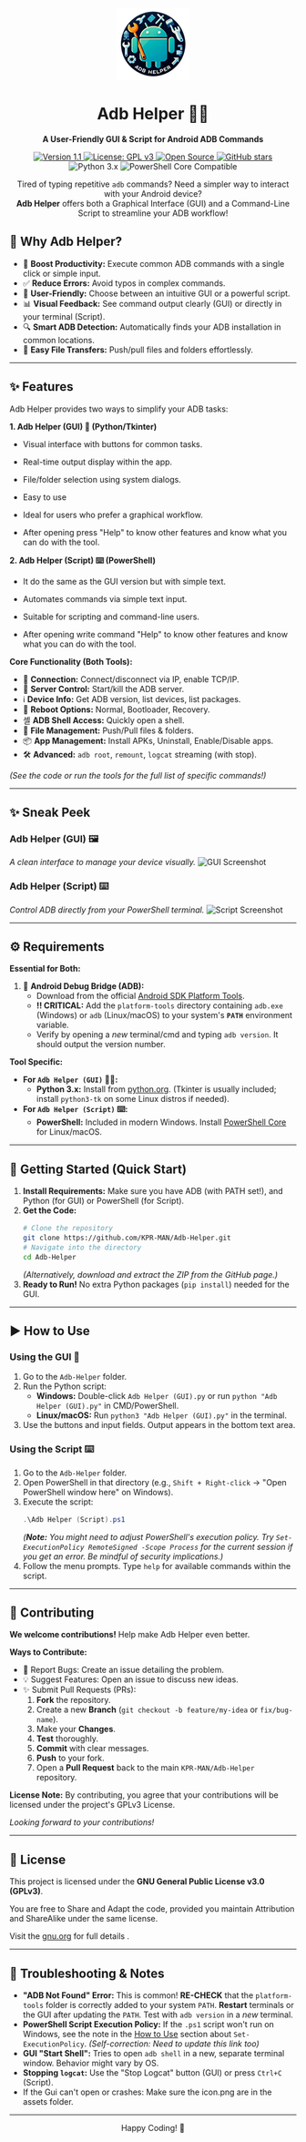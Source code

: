 <p align="center">
  <img src="assets/icon.png" alt="Adb Helper Icon" width="128"/>
</p>

<h1 align="center">Adb Helper 📱✨</h1>

<p align="center">
  <strong>A User-Friendly GUI & Script for Android ADB Commands</strong>
</p>

<p align="center">
  <!-- Version Badge -->
  <a href="https://github.com/KPR-MAN/Adb-Helper/releases">
    <img src="https://img.shields.io/github/v/release/KPR-MAN/Adb-Helper?display_name=tag&sort=semver&logo=github" alt="Version 1.1">
  </a>
  <!-- License Badge -->
  <a href="https://www.gnu.org/licenses/gpl-3.0">
    <img src="https://img.shields.io/badge/License-GPLv3-blue.svg?logo=gnu" alt="License: GPL v3">
  </a>
  <!-- Open Source Badge -->
  <a href="https://opensource.org/">
    <img src="https://img.shields.io/badge/Open_Source-%E2%9C%93-brightgreen?logo=opensourceinitiative" alt="Open Source">
  </a>
  <!-- GitHub Stars Badge -->
  <a href="https://github.com/KPR-MAN/Adb-Helper">
    <img src="https://img.shields.io/github/stars/KPR-MAN/Adb-Helper?style=social" alt="GitHub stars">
  </a>
  <!-- Python and PowerShell Badges -->
  <img src="https://img.shields.io/badge/Python-3.x-blue?logo=python" alt="Python 3.x">
  <img src="https://img.shields.io/badge/PowerShell-Core-blueviolet?logo=powershell" alt="PowerShell Core Compatible">
</p>

<p align="center">
  Tired of typing repetitive <code>adb</code> commands? Need a simpler way to interact with your Android device? <br />
  <strong>Adb Helper</strong> offers both a Graphical Interface (GUI) and a Command-Line Script to streamline your ADB workflow!
</p>

## 🤔 Why Adb Helper?

*   🚀 **Boost Productivity:** Execute common ADB commands with a single click or simple input.
*   ✅ **Reduce Errors:** Avoid typos in complex commands.
*   🤩 **User-Friendly:** Choose between an intuitive GUI or a powerful script.
*   📊 **Visual Feedback:** See command output clearly (GUI) or directly in your terminal (Script).
*   🔍 **Smart ADB Detection:** Automatically finds your ADB installation in common locations.
*   💾 **Easy File Transfers:** Push/pull files and folders effortlessly.

---

## ✨ Features

Adb Helper provides two ways to simplify your ADB tasks:

**1. Adb Helper (GUI) 🎨 (Python/Tkinter)**
*   Visual interface with buttons for common tasks.
*   Real-time output display within the app.
*   File/folder selection using system dialogs.
*   Easy to use
*   Ideal for users who prefer a graphical workflow.

*   After opening press "Help" to know other features and know what you can do with the tool.

**2. Adb Helper (Script) ⌨️ (PowerShell)**
*   It do the same as the GUI version but with simple text.
*   Automates commands via simple text input.
*   Suitable for scripting and command-line users.

*   After opening write command "Help" to know other features and know what you can do with the tool.

**Core Functionality (Both Tools):**

*   🔗 **Connection:** Connect/disconnect via IP, enable TCP/IP.
*   🔌 **Server Control:** Start/kill the ADB server.
*   ℹ️ **Device Info:** Get ADB version, list devices, list packages.
*   🔄 **Reboot Options:** Normal, Bootloader, Recovery.
*   셸 **ADB Shell Access:** Quickly open a shell.
*   📂 **File Management:** Push/Pull files & folders.
*   📦 **App Management:** Install APKs, Uninstall, Enable/Disable apps.
*   🛠️ **Advanced:** `adb root`, `remount`, `logcat` streaming (with stop).

*(See the code or run the tools for the full list of specific commands!)*

---

## ✨ Sneak Peek

### Adb Helper (GUI) 🖼️
*A clean interface to manage your device visually.*
![GUI Screenshot](https://github.com/user-attachments/assets/2d599db7-8825-4b02-9b00-210cf728b1d3)

### Adb Helper (Script) ⌨️
*Control ADB directly from your PowerShell terminal.*
![Script Screenshot](https://github.com/user-attachments/assets/b7bd4e36-3d31-426e-a89e-5db43290563e)

---

## ⚙️ Requirements

**Essential for Both:**

1.  🤖 **Android Debug Bridge (ADB):**
    *   Download from the official [Android SDK Platform Tools](https://developer.android.com/tools/releases/platform-tools).
    *   **‼️ CRITICAL:** Add the `platform-tools` directory containing `adb.exe` (Windows) or `adb` (Linux/macOS) to your system's **`PATH`** environment variable.
    *   Verify by opening a *new* terminal/cmd and typing `adb version`. It should output the version number.

**Tool Specific:**

*   **For `Adb Helper (GUI)` 🎨🐍:**
    *   **Python 3.x:** Install from [python.org](https://www.python.org/). (Tkinter is usually included; install `python3-tk` on some Linux distros if needed).
*   **For `Adb Helper (Script)` ⌨️:**
    *   **PowerShell:** Included in modern Windows. Install [PowerShell Core](https://learn.microsoft.com/powershell/scripting/install/installing-powershell) for Linux/macOS.

---

## 🚀 Getting Started (Quick Start)

1.  **Install Requirements:** Make sure you have ADB (with PATH set!), and Python (for GUI) or PowerShell (for Script).
2.  **Get the Code:**
    ```bash
    # Clone the repository
    git clone https://github.com/KPR-MAN/Adb-Helper.git
    # Navigate into the directory
    cd Adb-Helper
    ```
    *(Alternatively, download and extract the ZIP from the GitHub page.)*
3.  **Ready to Run!** No extra Python packages (`pip install`) needed for the GUI.

---

## ▶️ How to Use

### Using the GUI 🎨

1.  Go to the `Adb-Helper` folder.
2.  Run the Python script:
    *   **Windows:** Double-click `Adb Helper (GUI).py` or run `python "Adb Helper (GUI).py"` in CMD/PowerShell.
    *   **Linux/macOS:** Run `python3 "Adb Helper (GUI).py"` in the terminal.
3.  Use the buttons and input fields. Output appears in the bottom text area.

### Using the Script ⌨️

1.  Go to the `Adb-Helper` folder.
2.  Open PowerShell in that directory (e.g., `Shift + Right-click` -> "Open PowerShell window here" on Windows).
3.  Execute the script:
    ```powershell
    .\Adb Helper (Script).ps1
    ```
    *(**Note:** You might need to adjust PowerShell's execution policy. Try `Set-ExecutionPolicy RemoteSigned -Scope Process` for the current session if you get an error. Be mindful of security implications.)*
4.  Follow the menu prompts. Type `help` for available commands within the script.

---

## 🤝 Contributing

**We welcome contributions!** Help make Adb Helper even better.

**Ways to Contribute:**

*   🐛 Report Bugs: Create an issue detailing the problem.
*   💡 Suggest Features: Open an issue to discuss new ideas.
*   ✨ Submit Pull Requests (PRs):
    1.  **Fork** the repository.
    2.  Create a new **Branch** (`git checkout -b feature/my-idea` or `fix/bug-name`).
    3.  Make your **Changes**.
    4.  **Test** thoroughly.
    5.  **Commit** with clear messages.
    6.  **Push** to your fork.
    7.  Open a **Pull Request** back to the main `KPR-MAN/Adb-Helper` repository.

**License Note:** By contributing, you agree that your contributions will be licensed under the project's GPLv3 License.

*Looking forward to your contributions!*

---

## 📜 License

This project is licensed under the **GNU General Public License v3.0 (GPLv3)**.

You are free to Share and Adapt the code, provided you maintain Attribution and ShareAlike under the same license.

Visit the [gnu.org](https://www.gnu.org/licenses/gpl-3.0.html) for full details .

---

## 📌 Troubleshooting & Notes

*   **"ADB Not Found" Error:** This is common! **RE-CHECK** that the `platform-tools` folder is correctly added to your system `PATH`. **Restart** terminals or the GUI after updating the `PATH`. Test with `adb version` in a *new* terminal.
*   **PowerShell Script Execution Policy:** If the `.ps1` script won't run on Windows, see the note in the [How to Use](#user-content-using-the-script-%EF%B8%8F) section about `Set-ExecutionPolicy`. *(Self-correction: Need to update this link too)*
*   **GUI "Start Shell":** Tries to open `adb shell` in a new, separate terminal window. Behavior might vary by OS.
*   **Stopping `logcat`:** Use the "Stop Logcat" button (GUI) or press `Ctrl+C` (Script).
*   If the Gui can't open or crashes: Make sure the icon.png are in the assets folder.

---

<p align="center">Happy Coding! 🎉</p>

